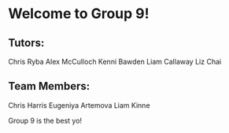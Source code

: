 # Welcome to Group 9!

## Tutors:
Chris Ryba
Alex McCulloch
Kenni Bawden
Liam Callaway
Liz Chai

## Team Members:
Chris Harris
Eugeniya Artemova
Liam Kinne



Group 9 is the best yo!
